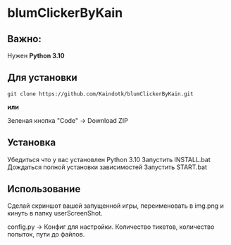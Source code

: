 # blumClickerByKain

## Важно: 
Нужен **Python 3.10**

## Для установки
`git clone https://github.com/Kaindotk/blumClickerByKain.git`

**или**

Зеленая кнопка "Code" -> Download ZIP

## Установка
Убедиться что у вас установлен Python 3.10
Запустить INSTALL.bat
Дождаться полной установки зависимостей
Запустить START.bat

## Использование

Сделай скриншот вашей запущенной игры, переименовать в img.png и кинуть в папку userScreenShot.

config.py -> Конфиг для настройки. Количество тикетов, количество попыток, пути до файлов.
